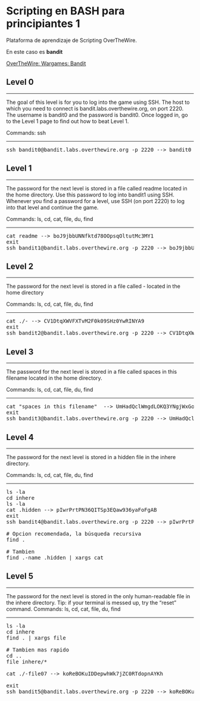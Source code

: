 # Scripting en BASH para principiantes 1


Plataforma de aprendizaje de Scripting OverTheWire.

En este caso es **bandit**


[OverTheWire: Wargames: Bandit](https://overthewire.org/wargames/bandit/)   

## Level 0

***

The goal of this level is for you to log into the game using SSH. The host to which you need to connect is bandit.labs.overthewire.org, on port 2220. The username is bandit0 and the password is bandit0. Once logged in, go to the Level 1 page to find out how to beat Level 1.

Commands: ssh
***
<pre>
ssh bandit0@bandit.labs.overthewire.org -p 2220 --> bandit0
</pre>

## Level 1

***
The password for the next level is stored in a file called readme located in the home directory. Use this password to log into bandit1 using SSH. Whenever you find a password for a level, use SSH (on port 2220) to log into that level and continue the game.

Commands: ls, cd, cat, file, du, find

***
<pre>
cat readme --> boJ9jbbUNNfktd78OOpsqOltutMc3MY1
exit
ssh bandit1@bandit.labs.overthewire.org -p 2220 --> boJ9jbbUNNfktd78OOpsqOltutMc3MY1
</pre>

## Level 2

***
The password for the next level is stored in a file called - located in the home directory

Commands: ls, cd, cat, file, du, find
***

<pre>
cat ./- --> CV1DtqXWVFXTvM2F0k09SHz0YwRINYA9
exit
ssh bandit2@bandit.labs.overthewire.org -p 2220 --> CV1DtqXWVFXTvM2F0k09SHz0YwRINYA9
</pre>

## Level 3

***
The password for the next level is stored in a file called spaces in this filename located in the home directory.

Commands: ls, cd, cat, file, du, find
***

<pre>
cat "spaces in this filename"  --> UmHadQclWmgdLOKQ3YNgjWxGoRMb5luK
exit
ssh bandit3@bandit.labs.overthewire.org -p 2220 --> UmHadQclWmgdLOKQ3YNgjWxGoRMb5luK
</pre>

## Level 4

***
The password for the next level is stored in a hidden file in the inhere directory.

Commands: ls, cd, cat, file, du, find
***

<pre>
ls -la
cd inhere
ls -la 
cat .hidden --> pIwrPrtPN36QITSp3EQaw936yaFoFgAB
exit
ssh bandit4@bandit.labs.overthewire.org -p 2220 --> pIwrPrtPN36QITSp3EQaw936yaFoFgAB

# Opcion recomendada, la búsqueda recursiva 
find .

# Tambien 
find .-name .hidden | xargs cat
</pre>

## Level 5

***
The password for the next level is stored in the only human-readable file in the inhere directory. Tip: if your terminal is messed up, try the “reset” command.
Commands: ls, cd, cat, file, du, find
***

<pre>
ls -la
cd inhere
find . | xargs file

# Tambien mas rapido 
cd ..
file inhere/*

cat ./-file07 --> koReBOKuIDDepwhWk7jZC0RTdopnAYKh

exit
ssh bandit5@bandit.labs.overthewire.org -p 2220 --> koReBOKuIDDepwhWk7jZC0RTdopnAYKh
</pre>


